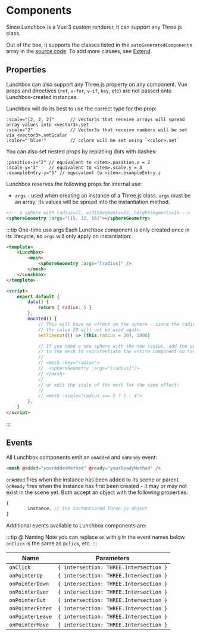 # Components

Since Lunchbox is a Vue 3 custom renderer, it can support any Three.js class.

Out of the box, it supports the classes listed in the `autoGeneratedComponents` array in the [source code](https://github.com/breakfast-studio/lunchboxjs/blob/main/src/components/autoGeneratedComponents.ts/). To add more classes, see [Extend](/components/extend/).

## Properties

Lunchbox can also support any Three.js property on any component. Vue props and directives (`ref`, `v-for`, `v-if`, `key`, etc) are not passed onto Lunchbox-created instances.

Lunchbox will do its best to use the correct type for the prop:

```
:scale="[2, 2, 2]"      // Vector3s that receive arrays will spread array values into <vector3>.set
:scale="2"              // Vector3s that receive numbers will be set via <vector3>.setScalar
:color="'blue'"         // colors will be set using `<color>.set`
```

You can also set nested props by replacing dots with dashes:

```
:position-x="2" // equivalent to <item>.position.x = 2
:scale-y="3"    // equivalent to <item>.scale.y = 3
:exampleEntry-z="5" // equivalent to <item>.exampleEntry.z
```

Lunchbox reserves the following props for internal use:

-   `args` - used when creating an instance of a Three.js class. `args` must be an array; its values will be spread into the instantiation method.

```html
<!-- a sphere with radius=15, widthSegments=32, heightSegments=16 -->
<sphereGeometry :args="[15, 32, 16]"></sphereGeometry>
```

:::tip One-time use args
Each Lunchbox component is only created once in its lifecycle, so `args` will only apply on instantiation:

```html
<template>
    <Lunchbox>
        <mesh>
            <sphereGeometry :args="[radius]" />
        </mesh>
    </Lunchbox>
</template>

<script>
    export default {
        data() {
            return { radius: 5 }
        },
        mounted() {
            // This will have no effect on the sphere - since the radius is 5 at instantiation,
            // the value 20 will not be used again.
            setTimeout(() => (this.radius = 20), 1000)

            // If you need a new sphere with the new radius, add the prop `:key="radius"`
            // to the mesh to reinstantiate the entire component on radius change:
            //
            // <mesh :key="radius">
            //  <sphereGeometry :args="[radius]"/>
            // </mesh>
            //
            // or edit the scale of the mesh for the same effect:
            //
            // <mesh :scale="radius === 5 ? 1 : 4">
        },
    }
</script>
```

:::

## Events

All Lunchbox components emit an `onAdded` and `onReady` event:

```html
<mesh @added="yourAddedMethod" @ready="yourReadyMethod" />
```

`onAdded` fires when the instance has been added to its scene or parent. `onReady` fires when the instance has first been created - it may or may not exist in the scene yet. Both accept an object with the following properties:

```js
{
        instance, // the instantiated Three.js object
}
```

Additional events available to Lunchbox components are:

:::tip @ Naming
Note you can replace `on` with `@` in the event names below. `onClick` is the same as `@click`, etc.
:::

| Name             | Parameters                             |
| ---------------- | -------------------------------------- |
| `onClick`        | `{ intersection: THREE.Intersection }` |
| `onPointerUp`    | `{ intersection: THREE.Intersection }` |
| `onPointerDown`  | `{ intersection: THREE.Intersection }` |
| `onPointerOver`  | `{ intersection: THREE.Intersection }` |
| `onPointerOut`   | `{ intersection: THREE.Intersection }` |
| `onPointerEnter` | `{ intersection: THREE.Intersection }` |
| `onPointerLeave` | `{ intersection: THREE.Intersection }` |
| `onPointerMove`  | `{ intersection: THREE.Intersection }` |
